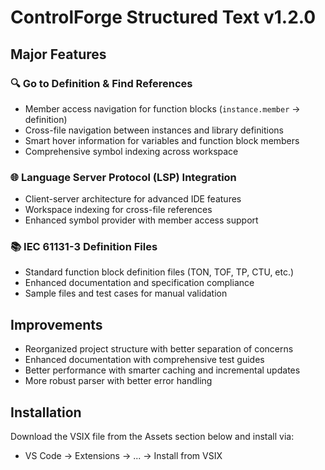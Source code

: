 # ControlForge Structured Text v1.2.0

## Major Features

### 🔍 Go to Definition & Find References
- Member access navigation for function blocks (`instance.member` → definition)
- Cross-file navigation between instances and library definitions
- Smart hover information for variables and function block members
- Comprehensive symbol indexing across workspace

### 🌐 Language Server Protocol (LSP) Integration
- Client-server architecture for advanced IDE features
- Workspace indexing for cross-file references
- Enhanced symbol provider with member access support

### 📚 IEC 61131-3 Definition Files
- Standard function block definition files (TON, TOF, TP, CTU, etc.)
- Enhanced documentation and specification compliance
- Sample files and test cases for manual validation

## Improvements
- Reorganized project structure with better separation of concerns
- Enhanced documentation with comprehensive test guides
- Better performance with smarter caching and incremental updates
- More robust parser with better error handling

## Installation
Download the VSIX file from the Assets section below and install via:
- VS Code → Extensions → ... → Install from VSIX

